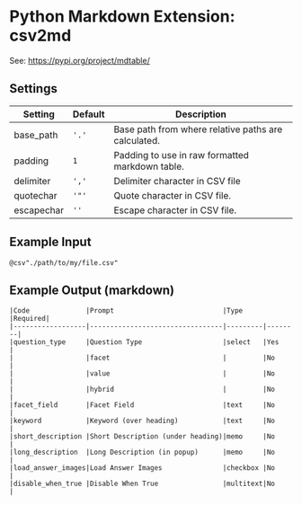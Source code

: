 # Python Markdown Extension: csv2md

See: https://pypi.org/project/mdtable/

## Settings

| Setting | Default | Description |
| --- | --- | --- |
| base_path | `'.'` | Base path from where relative paths are calculated. |
| padding | `1` | Padding to use in raw formatted markdown table. |
| delimiter | `','` | Delimiter character in CSV file |
| quotechar | `'"'` | Quote character in CSV file. |
| escapechar | `''` | Escape character in CSV file. |

## Example Input

```
@csv"./path/to/my/file.csv"
```

## Example Output (markdown)

```
|Code              |Prompt                           |Type     |Required|
|------------------|---------------------------------|---------|--------|
|question_type     |Question Type                    |select   |Yes     |
|                  |facet                            |         |No      |
|                  |value                            |         |No      |
|                  |hybrid                           |         |No      |
|facet_field       |Facet Field                      |text     |No      |
|keyword           |Keyword (over heading)           |text     |No      |
|short_description |Short Description (under heading)|memo     |No      |
|long_description  |Long Description (in popup)      |memo     |No      |
|load_answer_images|Load Answer Images               |checkbox |No      |
|disable_when_true |Disable When True                |multitext|No      |
```
